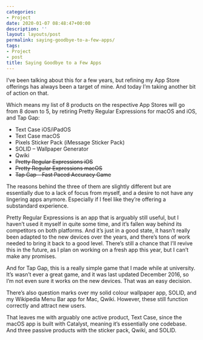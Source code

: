 ```yaml
---
categories:
- Project
date: 2020-01-07 08:48:47+00:00
description: ''
layout: layouts/post
permalink: saying-goodbye-to-a-few-apps/
tags:
- Project
- post
title: Saying Goodbye to a Few Apps
---
```


<p>I&#8217;ve been talking about this for a few years, but refining my App Store offerings has always been a target of mine. And today I&#8217;m taking another bit of action on that.</p>
<p>Which means my list of 8 products on the respective App Stores will go from 8 down to 5, by retiring Pretty Regular Expressions for macOS and iOS, and Tap Gap:</p>
<ul>
<li>Text Case iOS/iPadOS</li>
<li>Text Case macOS</li>
<li>Pixels Sticker Pack (iMessage Sticker Pack)</li>
<li>SOLID &#8211; Wallpaper Generator</li>
<li>Qwiki</li>
<li><strike>Pretty Regular Expressions iOS</strike></li>
<li><strike>Pretty Regular Expressions macOS</strike></li>
<li><strike>Tap Gap &#8211; Fast Paced Accuracy Game</strike></li>
</ul>
<p>The reasons behind the three of them are slightly different but are essentially due to a lack of focus from myself, and a desire to not have any lingering apps anymore. Especially if I feel like they&#8217;re offering a substandard experience.</p>
<p>Pretty Regular Expressions is an app that is arguably still useful, but I haven&#8217;t used it myself in quite some time, and it&#8217;s fallen way behind its competitors on both platforms. And it&#8217;s just in a good state, it hasn&#8217;t really been adapted to the new devices over the years, and there&#8217;s tons of work needed to bring it back to a good level. There&#8217;s still a chance that I&#8217;ll revive this in the future, as I plan on working on a fresh app this year, but I can&#8217;t make any promises.</p>
<p>And for Tap Gap, this is a really simple game that I made while at university. It&#8217;s wasn&#8217;t ever a great game, and it was last updated December 2016, so I&#8217;m not even sure it works on the new devices. That was an easy decision.</p>
<p>There&#8217;s also question marks over my solid colour wallpaper app, SOLID, and my Wikipedia Menu Bar app for Mac, Qwiki. However, these still function correctly and attract new users.</p>
<p>That leaves me with arguably one active product, Text Case, since the macOS app is built with Catalyst, meaning it&#8217;s essentially one codebase. And three passive products with the sticker pack, Qwiki, and SOLID.</p>